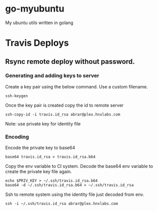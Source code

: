 # go-myubuntu
My ubuntu utils written in golang

# Travis Deploys

## Rsync remote deploy without password.
### Generating and adding keys to server
Create a key pair using the below command. Use a custom filename.
```
ssh-keygen
```
Once the key pair is created copy the id to remote server
```
ssh-copy-id -i travis.id_rsa abrar@plex.hnxlabs.com
```
Note: use private key for identity file

### Encoding
Encode the private key to base64
```
base64 travis.id_rsa > travis.id_rsa.b64
```
Copy the env variable to CI system.
Decode the base64 env variable to create the private key file again.
```
echo $PRIV_KEY > ~/.ssh/travis.id_rsa.b64
base64 -d ~/.ssh/travis.id_rsa.b64 > ~/.ssh/travis.id_rsa
```
Ssh to remote system using the identity file just decoded from env.

```
ssh -i ~/.ssh/travis.id_rsa abrar@plex.hnxlabs.com
```


